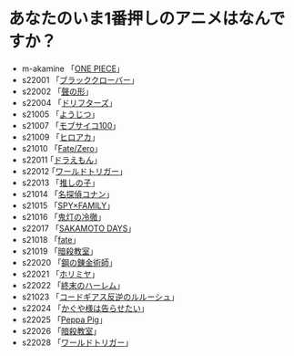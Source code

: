# あなたのいま1番押しのアニメはなんですか？

* m-akamine 「[ONE PIECE](https://one-piece.com/)」  
* s22001 「[ブラッククローバー](https://bclover.jp/)」 
* s22002 「[聲の形](http://koenokatachi-movie.com/)」 
* s22004  「[ドリフターズ](https://www.nbcuni.co.jp/rondorobe/anime/drifters/)」 
* s21005 「[ようじつ](http://you-zitsu.com/)」 
* s21007 「[モブサイコ100](https://mobpsycho100.com/)」
* s21009 「[ヒロアカ](https://heroaca.com/)」 
* s21010 「[Fate/Zero](https://www.fate-zero.jp/)」
* s22011  ｢[ドラえもん](https://dora-world.com/)｣ 
* s22012  ｢[ワールドトリガー](https://www.toei-anim.co.jp/tv/wt/)｣ 
* s22013 「[推しの子](https://ichigoproduction.com/)」 
* s21014 「[名探偵コナン](https://www.ytv.co.jp)」 
* s21015 「[SPY×FAMILY](https://www.youtube.com/watch?v=pXH1bV7URhs&t=1s)」  
* s21016 「[鬼灯の冷徹](http://www.hozukino-reitetsu.com/)」  
* s22017 「[SAKAMOTO DAYS](https://www.shonenjump.com/j/rensai/sakamoto.html)」
* s21018  「[fate](https://anime.fate-go.jp/ep7-tv/)」  
* s21019  「[暗殺教室](https://www.ansatsu-anime.com/)」
* s22020  「[鋼の錬金術師](https://www.hagaren.jp/)」
* s22021  「[ホリミヤ](https://horimiya-anime.com/)」
* s22022  「[終末のハーレム](https://end-harem-anime.com/)」
* s21023  「[コードギアス反逆のルルーシュ](https://geass.jp/first/)」
* s22024  「[かぐや様は告らせたい](https://kaguya.love/)」
* s22025  「[Peppa Pig](https://www.peppapig.com/en-us)」
* s22026  「[暗殺教室](https://www.ansatsu-anime.com/)」
* s22028  「[ワールドトリガー](https://www.toei-anim.co.jp/tv/wt/)」
